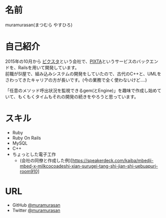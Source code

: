# 名前

muramurasan(まつむら やすひろ)

# 自己紹介

2015年の10月から [ピクスタ](https://pixta.co.jp/)という会社で、[PIXTA](https://pixta.jp/)というサービスのバックエンドを、Railsを用いて開発しています。  
前職がSI屋で、組み込みシステムの開発をしていたので、古代のC++と、UMLをさわってきたキャリアの方が長いです。(今の業務で全く使わないけど....)

「任意のメソッド呼出状況を監視できるgem(とEngine)」を趣味で作成し始めていて、もくもくタイムもそれの開発の続きをやろうと思っています。

# スキル

- Ruby
- Ruby On Rails
- MySQL
- C++
- ちょっとした電子工作
  - (会社の同僚と作成した例)[https://speakerdeck.com/kaiba/mbedji-mbed-x-milkcocoadeshi-xian-surugei-tang-shi-jian-shi-uebuapuri-room910]

# URL

- GitHub [@muramurasan](https://github.com/muramurasan)
- Twitter [@muramurasan](https://twitter.com/muramurasan)
